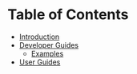 # Table of Contents

* [Introduction](README.md)
* [Developer Guides](developers/Concepts.md)
    * [Examples]('examples/Gatsby_Source-plugin_Blog.md')
* [User Guides](users/Concepts.md)